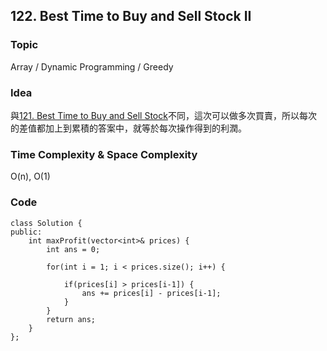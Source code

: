 ##  122. Best Time to Buy and Sell Stock II

### Topic
Array / Dynamic Programming / Greedy

### Idea
與[121. Best Time to Buy and Sell Stock](https://github.com/Liavan0122/Liavan-Leetcodes/blob/main/DP/121.%20Best%20Time%20to%20Buy%20and%20Sell%20Stock.md)不同，這次可以做多次買賣，所以每次
的差值都加上到累積的答案中，就等於每次操作得到的利潤。

### Time Complexity & Space Complexity
O(n), O(1)

### Code
```
class Solution {
public:
    int maxProfit(vector<int>& prices) {
        int ans = 0;
        
        for(int i = 1; i < prices.size(); i++) {

            if(prices[i] > prices[i-1]) {
                ans += prices[i] - prices[i-1];  
            }
        }
        return ans;
    }
};
```

